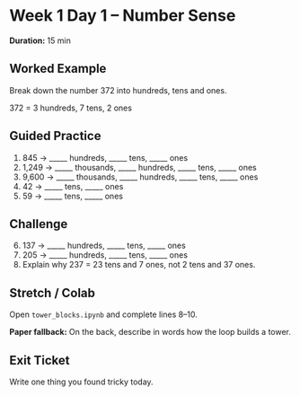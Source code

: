 # Week 1 Day 1 – Number Sense

**Duration:** 15 min

## Worked Example
Break down the number 372 into hundreds, tens and ones.

372 = 3 hundreds, 7 tens, 2 ones

## Guided Practice
1. 845 -> _____ hundreds, _____ tens, _____ ones
2. 1,249 -> _____ thousands, _____ hundreds, _____ tens, _____ ones
3. 9,600 -> _____ thousands, _____ hundreds, _____ tens, _____ ones
4. 42 -> _____ tens, _____ ones
5. 59 -> _____ tens, _____ ones

## Challenge
6. 137 -> _____ hundreds, _____ tens, _____ ones
7. 205 -> _____ hundreds, _____ tens, _____ ones
8. Explain why 237 = 23 tens and 7 ones, not 2 tens and 37 ones.

## Stretch / Colab
Open `tower_blocks.ipynb` and complete lines 8–10.

**Paper fallback:** On the back, describe in words how the loop builds a tower.

## Exit Ticket
Write one thing you found tricky today.
